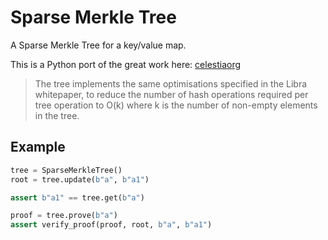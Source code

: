 # Sparse Merkle Tree

A Sparse Merkle Tree for a key/value map.

This is a Python port of the great work here: [celestiaorg](https://github.com/celestiaorg/smt)

> The tree implements the same optimisations specified in the Libra whitepaper, to reduce the number of hash operations required per tree operation to O(k) where k is the number of non-empty elements in the tree.


## Example

```python
tree = SparseMerkleTree()
root = tree.update(b"a", b"a1")

assert b"a1" == tree.get(b"a")

proof = tree.prove(b"a")
assert verify_proof(proof, root, b"a", b"a1")
```
